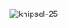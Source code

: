 ![knipsel-25](https://user-images.githubusercontent.com/95087870/149657044-15a6e642-eca0-4071-af56-45cd3b939e89.PNG)
